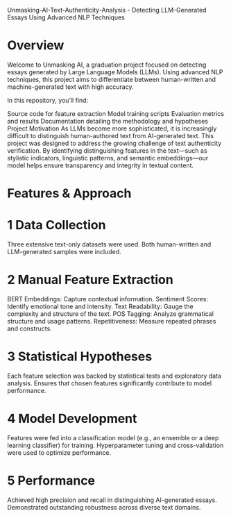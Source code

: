 Unmasking-AI-Text-Authenticity-Analysis - Detecting LLM-Generated Essays Using Advanced NLP Techniques

# Overview
Welcome to Unmasking AI, a graduation project focused on detecting essays generated by Large Language Models (LLMs). Using advanced NLP techniques, this project aims to differentiate between human-written and machine-generated text with high accuracy.

In this repository, you’ll find:

Source code for feature extraction
Model training scripts
Evaluation metrics and results
Documentation detailing the methodology and hypotheses
Project Motivation
As LLMs become more sophisticated, it is increasingly difficult to distinguish human-authored text from AI-generated text. This project was designed to address the growing challenge of text authenticity verification. By identifying distinguishing features in the text—such as stylistic indicators, linguistic patterns, and semantic embeddings—our model helps ensure transparency and integrity in textual content.

# Features & Approach
# 1 Data Collection

Three extensive text-only datasets were used.
Both human-written and LLM-generated samples were included.
# 2 Manual Feature Extraction

BERT Embeddings: Capture contextual information.
Sentiment Scores: Identify emotional tone and intensity.
Text Readability: Gauge the complexity and structure of the text.
POS Tagging: Analyze grammatical structure and usage patterns.
Repetitiveness: Measure repeated phrases and constructs.
# 3 Statistical Hypotheses

Each feature selection was backed by statistical tests and exploratory data analysis.
Ensures that chosen features significantly contribute to model performance.
# 4 Model Development

Features were fed into a classification model (e.g., an ensemble or a deep learning classifier) for training.
Hyperparameter tuning and cross-validation were used to optimize performance.
# 5 Performance

Achieved high precision and recall in distinguishing AI-generated essays.
Demonstrated outstanding robustness across diverse text domains.
